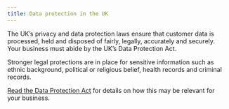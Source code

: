 ```yaml
---
title: Data protection in the UK
---
```

The UK’s privacy and data protection laws ensure that customer data is processed, held and disposed of fairly, legally, accurately and securely. Your business must abide by the UK’s Data Protection Act. 

Stronger legal protections are in place for sensitive information such as ethnic background, political or religious belief, health records and criminal records.

[Read the Data Protection Act](http://www.legislation.gov.uk/ukpga/1998/29/contents) for details on how this may be relevant for your business.

